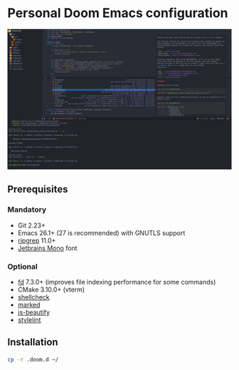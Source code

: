 # Personal Doom Emacs configuration

![Schreenshot of configured Emacs](screenshot/doom.png)

## Prerequisites

### Mandatory

- Git 2.23+
- Emacs 26.1+ (27 is recommended) with GNUTLS support
- [ripgrep](https://github.com/BurntSushi/ripgrep) 11.0+
- [Jetbrains Mono](https://www.jetbrains.com/lp/mono/) font

### Optional

- [fd](https://github.com/sharkdp/fd) 7.3.0+ (improves file indexing performance for some commands)
- CMake 3.10.0+ (vterm)
- [shellcheck](https://github.com/koalaman/shellcheck)
- [marked](https://github.com/markedjs/marked)
- [js-beautify](https://github.com/beautify-web/js-beautify)
- [stylelint](https://github.com/stylelint/stylelint)

## Installation

```sh
cp -r .doom.d ~/
```
